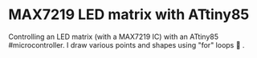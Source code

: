 # MAX7219 LED matrix with ATtiny85

Controlling an LED matrix (with a MAX7219 IC) with an ATtiny85 #microcontroller. I draw various points and shapes using "for" loops 🔁 .
